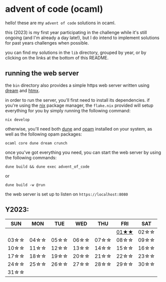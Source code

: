 # advent of code (ocaml)

hello! these are my `advent of code` solutions in ocaml.

this (2023) is my first year participating in the challenge while it's still ongoing (and I'm already a day late!), but I do intend to implement solutions for past years challenges when possible.

you can find my solutions in the `lib` directory, grouped by year, or by clicking on the links at the bottom of this README. 

## running the web server

the `bin` directory also provides a simple https web server written using [dream](https://aantron.github.io/dream/) and [htmx](https://htmx.org/).

in order to run the server, you'll first need to install its dependencies. if you're using the [nix](https://nixos.org/) package manager, the `flake.nix` provided will setup everything for you by simply running the following command:

```
nix develop
```

otherwise, you'll need both [dune](https://dune.build/) and [opam](https://opam.ocaml.org/) installed on your system, as well as the following opam packages:

```
ocaml core dune dream crunch
```

once you've got everything you need, you can start the web server by using the following commands:

```
dune build && dune exec advent_of_code
```

or

```
dune build -w @run
```

the web server is set up to listen on `https://localhost:8080`

## Y2023:

| SUN | MON | TUE | WED | THU | FRI | SAT |
|-----|-----|-----|-----|-----|-----|-----|
|     |     |     |     |     |[01★★](lib/y2023/day01.ml)|02☆☆|
| 03☆☆| 04☆☆| 05☆☆| 06☆☆| 07☆☆| 08☆☆| 09☆☆|
| 10☆☆| 11☆☆| 12☆☆| 13☆☆| 14☆☆| 15☆☆| 16☆☆|
| 17☆☆| 18☆☆| 19☆☆| 20☆☆| 21☆☆| 22☆☆| 23☆☆|
| 24☆☆| 25☆☆| 26☆☆| 27☆☆| 28☆☆| 29☆☆| 30☆☆|
| 31☆☆|     |     |     |     |     |     |
